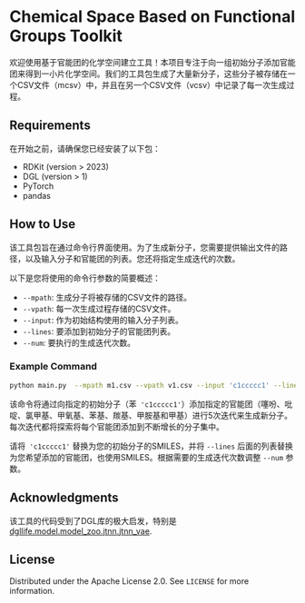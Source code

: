 # Chemical Space Based on Functional Groups Toolkit

欢迎使用基于官能团的化学空间建立工具！本项目专注于向一组初始分子添加官能团来得到一小片化学空间。我们的工具包生成了大量新分子，这些分子被存储在一个CSV文件（mcsv）中，并且在另一个CSV文件（vcsv）中记录了每一次生成过程。



## Requirements

在开始之前，请确保您已经安装了以下包：

- RDKit (version > 2023)
- DGL (version > 1)
- PyTorch
- pandas



## How to Use

该工具包旨在通过命令行界面使用。为了生成新分子，您需要提供输出文件的路径，以及输入分子和官能团的列表。您还将指定生成迭代的次数。

以下是您将使用的命令行参数的简要概述：

- `--mpath`: 生成分子将被存储的CSV文件的路径。
- `--vpath`: 每一次生成过程存储的CSV文件。
- `--input`: 作为初始结构使用的输入分子列表。
- `--lines`: 要添加到初始分子的官能团列表。
- `--num`: 要执行的生成迭代次数。

### Example Command

```bash
python main.py  --mpath m1.csv --vpath v1.csv --input 'c1ccccc1' --lines 'C1=CSC=C1' 'C1=CC=NC=C1' 'CCl' 'CO' 'C1=CC=CC=C1' 'C=O' 'CN' 'CC' --num 5 &This command will generate new molecules by adding hydroxyl (OH) and amino (NH2) groups to the specified initial molecules for 100 iterations.
```

该命令将通过向指定的初始分子（苯` 'c1ccccc1'`）添加指定的官能团（噻吩、吡啶、氯甲基、甲氧基、苯基、羰基、甲胺基和甲基）进行5次迭代来生成新分子。每次迭代都将探索将每个官能团添加到不断增长的分子集中。

请将` 'c1ccccc1'` 替换为您的初始分子的SMILES，并将 `--lines` 后面的列表替换为您希望添加的官能团，也使用SMILES。根据需要的生成迭代次数调整 `--num` 参数。



## Acknowledgments

该工具的代码受到了DGL库的极大启发，特别是[dgllife.model.model_zoo.jtnn.jtnn_vae](https://github.com/awslabs/dgl-lifesci/tree/master/python/dgllife/utils/jtvae).

## License

Distributed under the Apache License 2.0. See `LICENSE` for more information.


